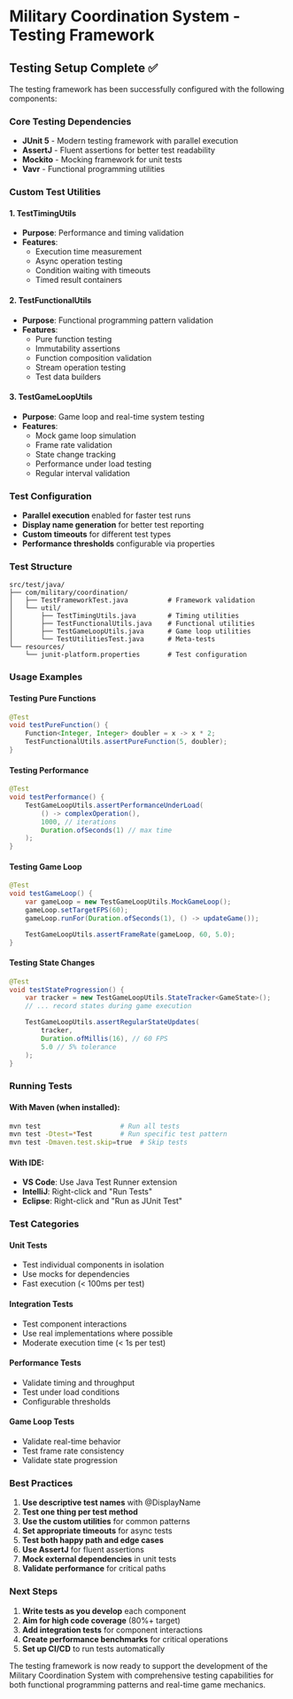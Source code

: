 # Military Coordination System - Testing Framework

## Testing Setup Complete ✅

The testing framework has been successfully configured with the following components:

### Core Testing Dependencies
- **JUnit 5** - Modern testing framework with parallel execution
- **AssertJ** - Fluent assertions for better test readability
- **Mockito** - Mocking framework for unit tests
- **Vavr** - Functional programming utilities

### Custom Test Utilities

#### 1. TestTimingUtils
- **Purpose**: Performance and timing validation
- **Features**:
  - Execution time measurement
  - Async operation testing
  - Condition waiting with timeouts
  - Timed result containers

#### 2. TestFunctionalUtils
- **Purpose**: Functional programming pattern validation
- **Features**:
  - Pure function testing
  - Immutability assertions
  - Function composition validation
  - Stream operation testing
  - Test data builders

#### 3. TestGameLoopUtils
- **Purpose**: Game loop and real-time system testing
- **Features**:
  - Mock game loop simulation
  - Frame rate validation
  - State change tracking
  - Performance under load testing
  - Regular interval validation

### Test Configuration
- **Parallel execution** enabled for faster test runs
- **Display name generation** for better test reporting
- **Custom timeouts** for different test types
- **Performance thresholds** configurable via properties

### Test Structure
```
src/test/java/
├── com/military/coordination/
│   ├── TestFrameworkTest.java          # Framework validation
│   └── util/
│       ├── TestTimingUtils.java        # Timing utilities
│       ├── TestFunctionalUtils.java    # Functional utilities
│       ├── TestGameLoopUtils.java      # Game loop utilities
│       └── TestUtilitiesTest.java      # Meta-tests
└── resources/
    └── junit-platform.properties       # Test configuration
```

### Usage Examples

#### Testing Pure Functions
```java
@Test
void testPureFunction() {
    Function<Integer, Integer> doubler = x -> x * 2;
    TestFunctionalUtils.assertPureFunction(5, doubler);
}
```

#### Testing Performance
```java
@Test
void testPerformance() {
    TestGameLoopUtils.assertPerformanceUnderLoad(
        () -> complexOperation(),
        1000, // iterations
        Duration.ofSeconds(1) // max time
    );
}
```

#### Testing Game Loop
```java
@Test
void testGameLoop() {
    var gameLoop = new TestGameLoopUtils.MockGameLoop();
    gameLoop.setTargetFPS(60);
    gameLoop.runFor(Duration.ofSeconds(1), () -> updateGame());

    TestGameLoopUtils.assertFrameRate(gameLoop, 60, 5.0);
}
```

#### Testing State Changes
```java
@Test
void testStateProgression() {
    var tracker = new TestGameLoopUtils.StateTracker<GameState>();
    // ... record states during game execution

    TestGameLoopUtils.assertRegularStateUpdates(
        tracker,
        Duration.ofMillis(16), // 60 FPS
        5.0 // 5% tolerance
    );
}
```

### Running Tests

#### With Maven (when installed):
```bash
mvn test                    # Run all tests
mvn test -Dtest=*Test       # Run specific test pattern
mvn test -Dmaven.test.skip=true  # Skip tests
```

#### With IDE:
- **VS Code**: Use Java Test Runner extension
- **IntelliJ**: Right-click and "Run Tests"
- **Eclipse**: Right-click and "Run as JUnit Test"

### Test Categories

#### Unit Tests
- Test individual components in isolation
- Use mocks for dependencies
- Fast execution (< 100ms per test)

#### Integration Tests
- Test component interactions
- Use real implementations where possible
- Moderate execution time (< 1s per test)

#### Performance Tests
- Validate timing and throughput
- Test under load conditions
- Configurable thresholds

#### Game Loop Tests
- Validate real-time behavior
- Test frame rate consistency
- Validate state progression

### Best Practices

1. **Use descriptive test names** with @DisplayName
2. **Test one thing per test method**
3. **Use the custom utilities** for common patterns
4. **Set appropriate timeouts** for async tests
5. **Test both happy path and edge cases**
6. **Use AssertJ** for fluent assertions
7. **Mock external dependencies** in unit tests
8. **Validate performance** for critical paths

### Next Steps

1. **Write tests as you develop** each component
2. **Aim for high code coverage** (80%+ target)
3. **Add integration tests** for component interactions
4. **Create performance benchmarks** for critical operations
5. **Set up CI/CD** to run tests automatically

The testing framework is now ready to support the development of the Military Coordination System with comprehensive testing capabilities for both functional programming patterns and real-time game mechanics.
